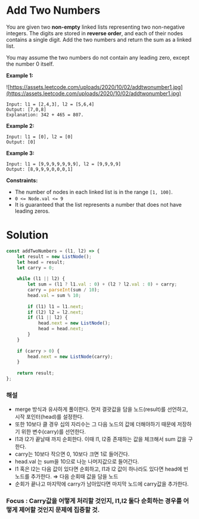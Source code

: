 # Add Two Numbers

You are given two **non-empty** linked lists representing two non-negative integers. The digits are stored in **reverse order**, and each of their nodes contains a single digit. Add the two numbers and return the sum as a linked list.

You may assume the two numbers do not contain any leading zero, except the number 0 itself.

**Example 1:**

![https://assets.leetcode.com/uploads/2020/10/02/addtwonumber1.jpg](https://assets.leetcode.com/uploads/2020/10/02/addtwonumber1.jpg)

```
Input: l1 = [2,4,3], l2 = [5,6,4]
Output: [7,0,8]
Explanation: 342 + 465 = 807.

```

**Example 2:**

```
Input: l1 = [0], l2 = [0]
Output: [0]

```

**Example 3:**

```
Input: l1 = [9,9,9,9,9,9,9], l2 = [9,9,9,9]
Output: [8,9,9,9,0,0,0,1]

```

**Constraints:**

- The number of nodes in each linked list is in the range `[1, 100]`.
- `0 <= Node.val <= 9`
- It is guaranteed that the list represents a number that does not have leading zeros.

# Solution

```jsx
const addTwoNumbers = (l1, l2) => {
    let result = new ListNode();
    let head = result;
    let carry = 0;
    
    while (l1 || l2) {
        let sum = (l1 ? l1.val : 0) + (l2 ? l2.val : 0) + carry;
        carry = parseInt(sum / 10);
        head.val = sum % 10;
        
        if (l1) l1 = l1.next;
        if (l2) l2 = l2.next;
        if (l1 || l2) {
            head.next = new ListNode();
            head = head.next;
        }
    }
    
    if (carry > 0) {
        head.next = new ListNode(carry);
    }
    
    return result;
};
```

### 해설

- merge 방식과 유사하게 풀이한다. 먼저 결괏값을 담을 노드(result)를 선언하고, 시작 포인터(head)를 설정한다.
- 또한 10보다 클 경우 십의 자리수는 그 다음 노드의 값에 더해야하기 때문에 저장하기 위한 변수(carry)를 선언한다.
- l1과 l2가 끝날때 까지 순회한다. 이때 l1, l2중 존재하는 값을 체크해서 sum 값을 구한다.
- carry는 10보다 작으면 0, 10보다 크면 1로 들어간다.
- head.val 는 sum을 10으로 나눈 나머지값으로 들어간다.
- l1 혹은 l2는 다음 값이 있다면 순회하고, l1과 l2 값이 하나라도 있다면 head에 빈 노드를 추가한다. ⇒ 다음 순회때 값을 담을 노드
- 순회가 끝나고 마지막에 carry가 남아있다면 마지막 노드에 carry값을 추가한다.

### Focus : Carry값을 어떻게 처리할 것인지, l1,l2 둘다 순회하는 경우를 어떻게 제어할 것인지 문제에 집중할 것.